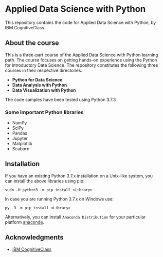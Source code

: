 # Applied Data Science with Python

This repository contains the code for Applied Data Science with Python, by IBM CognitiveClass. 

## About the course
This is a three-part course of the Applied Data Science with Python learning path. The course focuses on getting hands-on experience using the Python for introductory Data
Science. The repository constitutes the following three courses in their respective directories.

- **Python for Data Science**
- **Data Analysis with Python**
- **Data Visualization with Python**

The code samples have been tested using Python 3.7.3

### Some important Python libraries
- NumPy
- SciPy
- Pandas
- Jupyter
- Matplotlib
- Seaborn


## Installation

If you have an existing Python 3.7.x installation on a Unix-like system, you can install the above libraries using pip:

```
sudo -H python3 -m pip install <Library>
```

In case you are running Python 3.7.x on Windows use:

```
py -3 -m pip install <Library>
```

Alternatively, you can install `Anaconda Distribution` for your particular platform 
[anaconda](https://www.anaconda.com/).

## Acknowledgments

* [IBM CognitiveClass](https://cognitiveclass.ai/)

